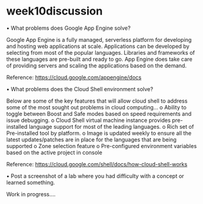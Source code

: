 # week10discussion

•	What problems does Google App Engine solve?

Google App Engine is a fully managed, serverless platform for developing and hosting web applications at scale. Applications can be developed by selecting from most of the popular languages. Libraries and frameworks of these languages are pre-built and ready to go. App Engine does take care of providing servers and scaling the applications based on the demand.

Reference: https://cloud.google.com/appengine/docs

•	What problems does the Cloud Shell environment solve?

Below are some of the key features that will allow cloud shell to address some of the most sought out problems in cloud computing…
o	Ability to toggle between Boost and Safe modes based on speed requirements and issue debugging.
o	Cloud Shell virtual machine instance provides pre-installed language support for most of the leading languages.
o	Rich set of Pre-installed tool by platform.
o	Image is updated weekly to ensure all the latest updates/patches are in place for the languages that are being supported
o	Zone selection feature
o	Pre-configured environment variables based on the active project in console

Reference: https://cloud.google.com/shell/docs/how-cloud-shell-works

•	Post a screenshot of a lab where you had difficulty with a concept or learned something.

Work in progress….

